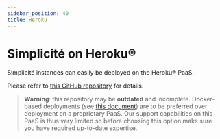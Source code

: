```yaml
---
sidebar_position: 40
title: Heroku
---
```


Simplicité on Heroku&reg;
================================

Simplicité instances can easily be deployed on the Heroku&reg; PaaS.

Please refer to [this GitHub repository](https://github.com/simplicitesoftware/heroku-template) for details.

> **Warning**: this repository may be **outdated** and incomplete.
> Docker-based deployments (see [this document](/docs/operation/docker)) are to be preferred over deployment on a proprietary PaaS.
> Our support capabilities on this PaaS is thus very limited so before choosing this option make sure you have required up-to-date expertise.

